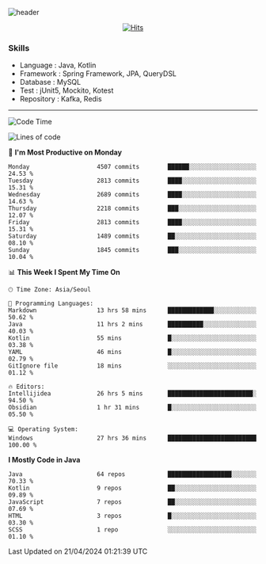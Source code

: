 <!-- Github Profile Readme로 프로필 꾸미기 : https://zzsza.github.io/development/2020/07/10/make-github-profile-readme/ -->

<!-- github theme -->
  <!-- 
    ![header](https://capsule-render.vercel.app/api?type=slice&color=e0f0e3&height=150&section=header&text=beasy&fontSize=45)
  -->
  ![header](https://capsule-render.vercel.app/api?type=soft&color=e0f0e3&height=150&section=header&text=Choi-YongSeok&fontSize=55&animation=twinkling)


<!-- hits count : https://hits.seeyoufarm.com/ -->
<div align=center>
    
  [![Hits](https://hits.seeyoufarm.com/api/count/incr/badge.svg?url=https%3A%2F%2Fgithub.com%2Fchoi-ys&count_bg=%2379C83D&title_bg=%23555555&icon=&icon_color=%23E7E7E7&title=hits&edge_flat=false)](https://hits.seeyoufarm.com)

</div>


<!-- Committed Top Lang -->
<div align=center>
</div>


### Skills
 - Language : Java, Kotlin
 - Framework : Spring Framework, JPA, QueryDSL
 - Database : MySQL
 - Test : jUnit5, Mockito, Kotest
 - Repository : Kafka, Redis

---

<!--START_SECTION:waka-->
![Code Time](http://img.shields.io/badge/Code%20Time-3%2C801%20hrs%2043%20mins-blue)

![Lines of code](https://img.shields.io/badge/From%20Hello%20World%20I%27ve%20Written-14.8%20million%20lines%20of%20code-blue)

📅 **I'm Most Productive on Monday** 

```text
Monday                   4507 commits        ██████░░░░░░░░░░░░░░░░░░░   24.53 % 
Tuesday                  2813 commits        ████░░░░░░░░░░░░░░░░░░░░░   15.31 % 
Wednesday                2689 commits        ████░░░░░░░░░░░░░░░░░░░░░   14.63 % 
Thursday                 2218 commits        ███░░░░░░░░░░░░░░░░░░░░░░   12.07 % 
Friday                   2813 commits        ████░░░░░░░░░░░░░░░░░░░░░   15.31 % 
Saturday                 1489 commits        ██░░░░░░░░░░░░░░░░░░░░░░░   08.10 % 
Sunday                   1845 commits        ███░░░░░░░░░░░░░░░░░░░░░░   10.04 % 
```


📊 **This Week I Spent My Time On** 

```text
🕑︎ Time Zone: Asia/Seoul

💬 Programming Languages: 
Markdown                 13 hrs 58 mins      █████████████░░░░░░░░░░░░   50.62 % 
Java                     11 hrs 2 mins       ██████████░░░░░░░░░░░░░░░   40.03 % 
Kotlin                   55 mins             █░░░░░░░░░░░░░░░░░░░░░░░░   03.38 % 
YAML                     46 mins             █░░░░░░░░░░░░░░░░░░░░░░░░   02.79 % 
GitIgnore file           18 mins             ░░░░░░░░░░░░░░░░░░░░░░░░░   01.12 % 

🔥 Editors: 
Intellijidea             26 hrs 5 mins       ████████████████████████░   94.50 % 
Obsidian                 1 hr 31 mins        █░░░░░░░░░░░░░░░░░░░░░░░░   05.50 % 

💻 Operating System: 
Windows                  27 hrs 36 mins      █████████████████████████   100.00 % 
```

**I Mostly Code in Java** 

```text
Java                     64 repos            ██████████████████░░░░░░░   70.33 % 
Kotlin                   9 repos             ██░░░░░░░░░░░░░░░░░░░░░░░   09.89 % 
JavaScript               7 repos             ██░░░░░░░░░░░░░░░░░░░░░░░   07.69 % 
HTML                     3 repos             █░░░░░░░░░░░░░░░░░░░░░░░░   03.30 % 
SCSS                     1 repo              ░░░░░░░░░░░░░░░░░░░░░░░░░   01.10 % 
```




 Last Updated on 21/04/2024 01:21:39 UTC
<!--END_SECTION:waka-->

<!-- 
![footer](https://capsule-render.vercel.app/api?section=footer&type=slice&color=e0f0e3)
-->

